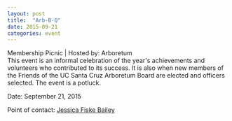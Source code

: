```yaml
---
layout: post
title:  "Arb-B-Q"
date: 2015-09-21
categories: event
---
```

<div class="event-type-host">Membership Picnic | Hosted by: Arboretum</div>
This event is an informal celebration of the year's achievements and volunteers who contributed to its success. It is also when new members of the Friends of the UC Santa Cruz Arboretum Board are elected and officers selected. The event is a potluck.

Date: September 21, 2015

Point of contact: [Jessica Fiske Bailey](mailto:jfbailey@ucsc.edu)